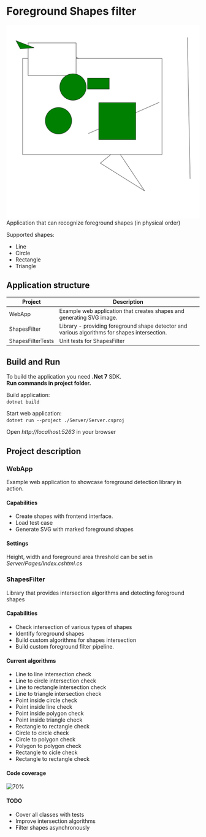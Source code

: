 # Foreground Shapes filter
![foreground](foregroundImage.jpg)
Application that can recognize foreground shapes (in physical order)  

Supported shapes:  
* Line
* Circle
* Rectangle
* Triangle

## Application structure
| Project | Description |
| ------------ | ------------------- |
| WebApp | Example web application that creates shapes and generating SVG image. |
| ShapesFilter | Library - providing foreground shape detector and various algorithms for shapes intersection. |
| ShapesFilterTests | Unit tests for ShapesFilter |

## Build and Run
To build the application you need **.Net 7** SDK.  
**Run commands in project folder.**  

Build application:  
```dotnet build```  

Start web application:  
```dotnet run --project ./Server/Server.csproj```  

Open *http://localhost:5263* in your browser

## Project description
### WebApp
Example web application to showcase foreground detection library in action.

#### Capabilities

* Create shapes with frontend interface.
* Load test case
* Generate SVG with marked foreground shapes

#### Settings
Height, width and foreground area threshold can be set in *Server/Pages/Index.cshtml.cs*

  

### ShapesFilter
Library that provides intersection algorithms and detecting foreground shapes

#### Capabilities

* Check intersection of various types of shapes
* Identify foreground shapes
* Build custom algorithms for shapes intersection
* Build custom foreground filter pipeline. 

#### Current algorithms
* Line to line intersection check
* Line to circle intersection check
* Line to rectangle intersection check
* Line to triangle  intersection check
* Point inside circle check
* Point inside line check
* Point inside polygon check
* Point inside triangle check
* Rectangle to rectangle check
* Circle to circle check
* Circle to polygon check
* Polygon to polygon check
* Rectangle to cicle check
* Rectangle to rectangle check


#### Code coverage
![70%](CodeCoverage.png)

#### TODO
* Cover all classes with tests
* Improve intersection algorithms
* Filter shapes asynchronously